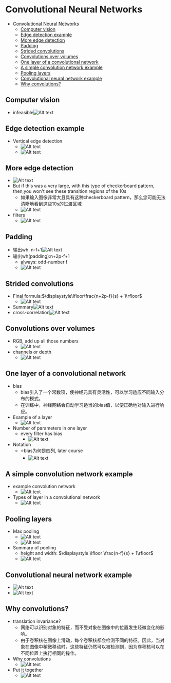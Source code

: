 # Convolutional Neural Networks

- [Convolutional Neural Networks](#convolutional-neural-networks)
  - [Computer vision](#computer-vision)
  - [Edge detection example](#edge-detection-example)
  - [More edge detection](#more-edge-detection)
  - [Padding](#padding)
  - [Strided convolutions](#strided-convolutions)
  - [Convolutions over volumes](#convolutions-over-volumes)
  - [One layer of a convolutional network](#one-layer-of-a-convolutional-network)
  - [A simple convolution network example](#a-simple-convolution-network-example)
  - [Pooling layers](#pooling-layers)
  - [Convolutional neural network example](#convolutional-neural-network-example)
  - [Why convolutions?](#why-convolutions)

## Computer vision

- infeasible![Alt text](images/image-15.png)

## Edge detection example

- Vertical edge detection
  - ![Alt text](images/image-16.png)
  - ![Alt text](images/image-17.png)

## More edge detection

- ![Alt text](images/image-18.png)
- But if this was a very large, with this type of checkerboard pattern, then,you won't see these transition regions of the 10s
  - 如果输入图像非常大且具有这种checkerboard pattern，那么您可能无法清晰地看到这些10s的过渡区域
  - ![Alt text](images/image-41.png)
- filters
  - ![Alt text](images/image-20.png)

## Padding

- 输出wh: n-f+1![Alt text](images/image-21.png)
- 输出wh(padding):n+2p-f+1
  - always: odd-number f
  - ![Alt text](images/image-22.png)

## Strided convolutions

- Final formula:$\displaystyle\lfloor\frac{n+2p-f}{s} + 1\rfloor$
  - ![Alt text](images/image-23.png)
- Summary![Alt text](images/image-24.png)
- cross-correlation![Alt text](images/image-25.png)

## Convolutions over volumes

- RGB, add up all those numbers
  - ![Alt text](images/image-42.png)
- channels or depth
  - ![Alt text](images/image-27.png)

## One layer of a convolutional network

- bias
  - bias引入了一个常数项，使神经元具有灵活性，可以学习适应不同输入分布的模式。
  - 在训练中，神经网络会自动学习适当的bias值，以便正确地对输入进行响应。
- Example of a layer
  - ![Alt text](images/image-29.png)
- Number of parameters in one layer
  - every filter has bias
    - ![Alt text](images/image-30.png)
- Notation
  - ⭐bias为何是四列, later course
    - ![Alt text](images/image-31.png)

## A simple convolution network example

- example convolution network
  - ![Alt text](images/image-32.png)
- Types of layer in a convolutional network
  - ![Alt text](images/image-33.png)

## Pooling layers

- Max pooling
  - ![Alt text](images/image-34.png)
  - ![Alt text](images/image-35.png)
- Summary of pooling
  - height and width: $\displaystyle \lfloor \frac{n-f}{s} + 1\rfloor$
  - ![Alt text](images/image-36.png)

## Convolutional neural network example

- ![Alt text](images/image-37.png)
- ![Alt text](images/image-38.png)

## Why convolutions?

- translation invariance?
  - 网络可以识别对象的特征，而不受对象在图像中的位置发生轻微变化的影响。
  - 由于卷积核在图像上滑动，每个卷积核都会检测不同的特征。因此，当对象在图像中稍微移动时，这些特征仍然可以被检测到，因为卷积核可以在不同位置上执行相同的操作。
- Why convolutions
  - ![Alt text](images/image-39.png)
- Put it together
  - ![Alt text](images/image-40.png)
